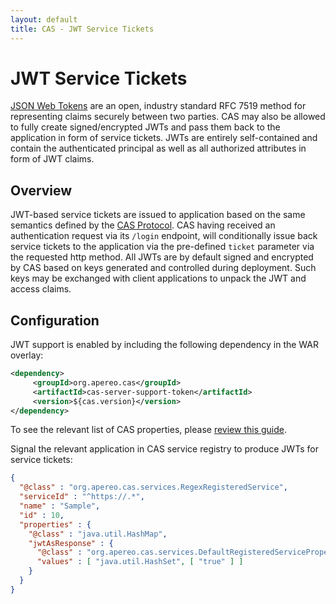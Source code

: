 ```yaml
---
layout: default
title: CAS - JWT Service Tickets
---
```


# JWT Service Tickets

[JSON Web Tokens](http://jwt.io/) are an open, industry standard RFC 7519 method for representing claims securely between two parties.
CAS may also be allowed to fully create signed/encrypted JWTs and pass them back to the application in form of service tickets.
JWTs are entirely self-contained and contain the authenticated principal as well as all authorized attributes
in form of JWT claims.

## Overview

JWT-based service tickets are issued to application based on the same semantics defined by the [CAS Protocol](../protocol/CAS-Protocol.html).
CAS having received an authentication request via its `/login` endpoint, will conditionally issue back service tickets to the application
via the pre-defined `ticket` parameter via the requested http method. All JWTs are by default signed and encrypted by CAS based on keys
generated and controlled during deployment. Such keys may be exchanged with client applications to unpack the JWT and access claims.

## Configuration

JWT support is enabled by including the following dependency in the WAR overlay:

```xml
<dependency>
     <groupId>org.apereo.cas</groupId>
     <artifactId>cas-server-support-token</artifactId>
     <version>${cas.version}</version>
</dependency>
```

To see the relevant list of CAS properties, please [review this guide](Configuration-Properties.html#jwt-service-tickets).

Signal the relevant application in CAS service registry to produce JWTs for service tickets:

```json
{
  "@class" : "org.apereo.cas.services.RegexRegisteredService",
  "serviceId" : "^https://.*",
  "name" : "Sample",
  "id" : 10,
  "properties" : {
    "@class" : "java.util.HashMap",
    "jwtAsResponse" : {
      "@class" : "org.apereo.cas.services.DefaultRegisteredServiceProperty",
      "values" : [ "java.util.HashSet", [ "true" ] ]
    }
  }
}
```
